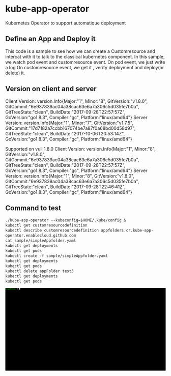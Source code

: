 # kube-app-operator
Kubernetes Operator to support automatique deployment

## Define an App and Deploy it
This code is a sample to see how we can create a Customresource and intercat with it to talk to the classical kubernetes component.
In this sample, we watch pod event and customresource event.
On pod event, we just write a log
On customresource event, we get it , verify deployment and deploy(or delete) it.

## Version on client and server
Client Version: version.Info{Major:"1", Minor:"8", GitVersion:"v1.8.0", GitCommit:"6e937839ac04a38cac63e6a7a306c5d035fe7b0a", GitTreeState:"clean", BuildDate:"2017-09-28T22:57:57Z", GoVersion:"go1.8.3", Compiler:"gc", Platform:"linux/amd64"}
Server Version: version.Info{Major:"1", Minor:"7", GitVersion:"v1.7.5", GitCommit:"17d7182a7ccbb167074be7a87f0a68bd00d58d97", GitTreeState:"clean", BuildDate:"2017-10-06T20:53:14Z", GoVersion:"go1.8.3", Compiler:"gc", Platform:"linux/amd64"}

Supported on vull 1.8.0
Client Version: version.Info{Major:"1", Minor:"8", GitVersion:"v1.8.0", GitCommit:"6e937839ac04a38cac63e6a7a306c5d035fe7b0a", GitTreeState:"clean", BuildDate:"2017-09-28T22:57:57Z", GoVersion:"go1.8.3", Compiler:"gc", Platform:"linux/amd64"}
Server Version: version.Info{Major:"1", Minor:"8", GitVersion:"v1.8.0", GitCommit:"6e937839ac04a38cac63e6a7a306c5d035fe7b0a", GitTreeState:"clean", BuildDate:"2017-09-28T22:46:41Z", GoVersion:"go1.8.3", Compiler:"gc", Platform:"linux/amd64"}


## Command to test

    ./kube-app-operator --kubeconfig=$HOME/.kube/config &
    kubectl get customresourcedefinition
    kubectl describe customresourcedefinition appfolders.cr.kube-app-operator.enablecloud.github.com
    cat sample/simpleAppfolder.yaml
    kubectl get deployments
    kubectl get pods
    kubectl create -f sample/simpleAppfolder.yaml
    kubectl get deployments
    kubectl get pods
    kubectl delete appFolder test3
    kubectl get deployments
    kubectl get pods

![alt text](https://github.com/enablecloud/kube-app-operator/raw/master/output.gif "Sample")
